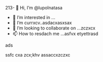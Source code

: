 213- 👋 Hi, I’m @lupolnatasa
- 👀 I’m interested in ...
- 🌱 I’m currxcv..asdacxasxsax
- 💞️ I’m looking to collaborate on ...zczxcx
- 📫 How to resdach me ...asfvx
etyettrasd
<!---
lupolnatasa/lupolnatasa is a ✨ special ✨ reiulpository because its `README.md` (this file) appearsads on your GicnmbtHub profile.
You can click the Preview link tиcvbаobv takex a look at your changes.sda
--->ads
ssfc
cxa
zcx;khv
assaccxzczxc
